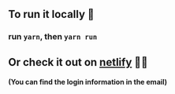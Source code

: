 ## To run it locally 🚀

### run `yarn`, then `yarn run`

## Or check it out on [netlify](https://theoristapp.netlify.app/) 🚀🚀
#### (You can find the login information in the email)
